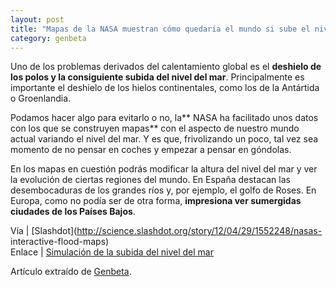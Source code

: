 ```yaml
---
layout: post
title: "Mapas de la NASA muestran cómo quedaría el mundo si sube el nivel del mar"
category: genbeta
---
```




Uno de los problemas derivados del calentamiento global es el **deshielo de
los polos y la consiguiente subida del nivel del mar**. Principalmente es
importante el deshielo de los hielos continentales, como los de la Antártida o
Groenlandia.

Podamos hacer algo para evitarlo o no, la** NASA ha facilitado unos datos con
los que se construyen mapas** con el aspecto de nuestro mundo actual variando
el nivel del mar. Y es que, frivolizando un poco, tal vez sea momento de no
pensar en coches y empezar a pensar en góndolas.

En los mapas en cuestión podrás modificar la altura del nivel del mar y ver la
evolución de ciertas regiones del mundo. En España destacan las desembocaduras
de los grandes ríos y, por ejemplo, el golfo de Roses. En Europa, como no
podía ser de otra forma, **impresiona ver sumergidas ciudades de los Países
Bajos**.

Vía | [Slashdot](http://science.slashdot.org/story/12/04/29/1552248/nasas-
interactive-flood-maps)  
Enlace | [Simulación de la subida del nivel del
mar](http://flood.firetree.net/?ll=48.3416,14.6777&z=13&m=7)

Artículo extraído de [Genbeta](http://www.genbeta.com).